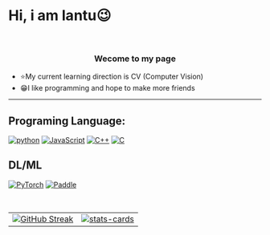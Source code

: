 # Hi, i am lantu😉

<br>
<h3 align="center">Wecome to my page</h3>

- ⭐My current learning direction is CV (Computer Vision)
- 😁I like programming and hope to make more friends

-------------

##

## Programing Language: 
[![python](https://img.shields.io/badge/python-black?style=for-the-badge&logo=python)]()
[![JavaScript](https://img.shields.io/badge/javascript-black?style=for-the-badge&logo=javascript)]()
[![C++](https://img.shields.io/badge/c++-black?style=for-the-badge&logo=cplusplus)]()
[![C](https://img.shields.io/badge/c-black?style=for-the-badge&logo=c)]()

## DL/ML
[![PyTorch](https://img.shields.io/badge/PyTorch-black?style=for-the-badge&logo=PyTorch)]()
[![Paddle](https://img.shields.io/badge/Paddle-black?style=for-the-badge&logo=PyTorch)]()

<br>

|||
--|--
[![GitHub Streak](http://github-readme-streak-stats.herokuapp.com?user=itlantu&theme=dark&hide_border=true&locale=zh)]()|[![stats-cards](https://stats.justsong.cn/api/github?username=itlantu)]()


